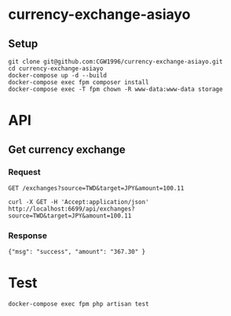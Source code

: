 # currency-exchange-asiayo

## Setup

```
git clone git@github.com:CGW1996/currency-exchange-asiayo.git
cd currency-exchange-asiayo
docker-compose up -d --build
docker-compose exec fpm composer install
docker-compose exec -T fpm chown -R www-data:www-data storage
```

# API

## Get currency exchange

### Request

`GET /exchanges?source=TWD&target=JPY&amount=100.11`

    curl -X GET -H 'Accept:application/json' http://localhost:6699/api/exchanges?source=TWD&target=JPY&amount=100.11

### Response
    {"msg": "success", "amount": "367.30" }
 
# Test
```
docker-compose exec fpm php artisan test
```